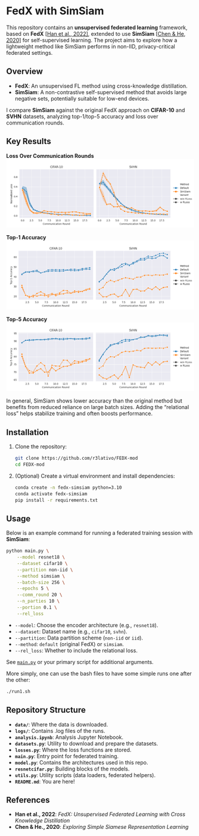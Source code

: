 
# FedX with SimSiam

This repository contains an **unsupervised federated learning** framework, based on **FedX** \[[Han et al., 2022\]](#han2022fedx), extended to use **SimSiam** \[[Chen & He, 2020\]](#chen2020simsiam) for self-supervised learning. The project aims to explore how a lightweight method like SimSiam performs in non-IID, privacy-critical federated settings.

## Overview

- **FedX**: An unsupervised FL method using cross-knowledge distillation.  
- **SimSiam**: A non-contrastive self-supervised method that avoids large negative sets, potentially suitable for low-end devices.

I compare **SimSiam** against the original FedX approach on **CIFAR-10** and **SVHN** datasets, analyzing top-1/top-5 accuracy and loss over communication rounds.

## Key Results

**Loss Over Communication Rounds**  
![Loss Over Communication Rounds](figure/loss.png)

**Top-1 Accuracy**  
![Top-1 Accuracy](figure/top-1.png)

**Top-5 Accuracy**  
![Top-5 Accuracy](figure/top-5.png)

In general, SimSiam shows lower accuracy than the original method but benefits from reduced reliance on large batch sizes. Adding the “relational loss” helps stabilize training and often boosts performance.

## Installation

1. Clone the repository:
   ```bash
   git clone https://github.com/r3lativo/FEDX-mod
   cd FEDX-mod
   ```
2. (Optional) Create a virtual environment and install dependencies:
   ```bash
   conda create -n fedx-simsiam python=3.10
   conda activate fedx-simsiam
   pip install -r requirements.txt
   ```

## Usage

Below is an example command for running a federated training session with **SimSiam**:
```bash
python main.py \
    --model resnet18 \
    --dataset cifar10 \
    --partition non-iid \
    --method simsiam \
    --batch-size 256 \
    --epochs 5 \
    --comm_round 20 \
    --n_parties 10 \
    --portion 0.1 \
    --rel_loss
```
- `--model`: Choose the encoder architecture (e.g., `resnet18`).  
- `--dataset`: Dataset name (e.g., `cifar10`, `svhn`).  
- `--partition`: Data partition scheme (`non-iid` or `iid`).  
- `--method`: `default` (original FedX) or `simsiam`.  
- `--rel_loss`: Whether to include the relational loss.  

See [`main.py`](./main.py) or your primary script for additional arguments.

More simply, one can use the bash files to have some simple runs one after the other:

```bash
./run1.sh
```

## Repository Structure

- **`data/`**: Where the data is downloaded.
- **`logs/`**: Contains .log files of the runs.
- **`analysis.ipynb`**: Analysis Jupyter Notebook.  
- **`datasets.py`**: Utility to download and prepare the datasets.  
- **`losses.py`**: Where the loss functions are stored.  
- **`main.py`**: Entry point for federated training.  
- **`model.py`**: Contains the architectures used in this repo.  
- **`resnetcifar.py`**: Building blocks of the models.  
- **`utils.py`**: Utility scripts (data loaders, federated helpers).
- **`README.md`**: You are here!

## References

- <a name="han2022fedx"></a> **Han et al., 2022**: *FedX: Unsupervised Federated Learning with Cross Knowledge Distillation*  
- <a name="chen2020simsiam"></a> **Chen & He., 2020**: *Exploring Simple Siamese Representation Learning*  